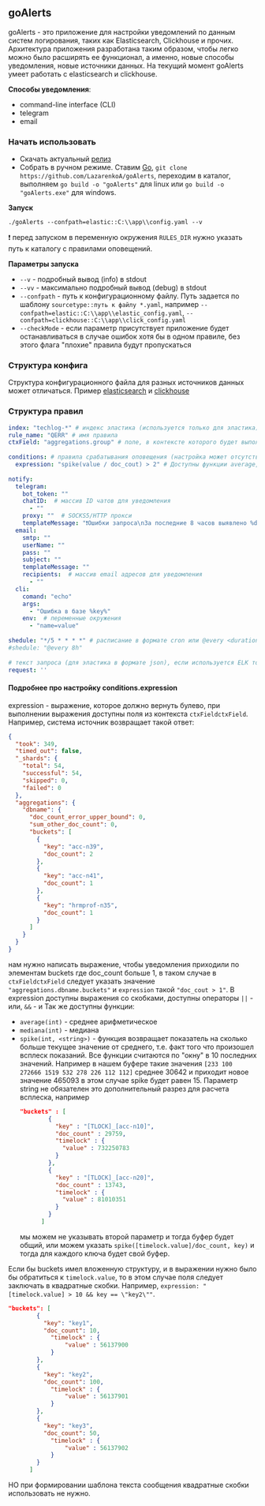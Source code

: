 ## goAlerts
goAlerts - это приложение для настройки уведомлений по данным систем логирования, таких как Elasticsearch, Clickhouse и прочих. Архитектура приложения разработана таким образом, чтобы легко можно было расширять ее функционал, а именно, новые способы уведомления, новые источники данных.
На текущий момент goAlerts умеет работать с elasticsearch и сlickhouse.

**Способы уведомления**:
- command-line interface (CLI)
- telegram
- email



### Начать использовать
- Скачать актуальный [релиз](https://github.com/LazarenkoA/goAlerts/releases )
- Собрать в ручном режиме. Ставим [Go](https://blog.golang.org/), `git clone https://github.com/LazarenkoA/goAlerts`, переходим в каталог, выполняем `go build -o "goAlerts"` для linux или `go build -o "goAlerts.exe"` для windows.


**Запуск**

`./goAlerts --confpath=elastic::C:\\app\\config.yaml --v`

❗ перед запуском в переменную окружения `RULES_DIR` нужно указать путь к каталогу с правилами оповещений.




**Параметры запуска**
- `--v` - подробный вывод (info) в stdout
- `--vv` - максимально подробный вывод (debug) в stdout
- `--confpath` - путь к конфигурационному файлу. Путь задается по шаблону `sourcetype::путь к файлу *.yaml`, например `--confpath=elastic::C:\\app\\elastic_config.yaml`, `--confpath=clickhouse::C:\\app\\click_config.yaml`
- `--checkMode` - если параметр присутствует приложение будет останавливаться в случае ошибок хотя бы в одном правиле, без этого флага "плохие" правила будут пропускаться


### Структура конфига
Структура конфигурационного файла для разных источников данных может отличаться.
Пример [elasticsearch](https://github.com/LazarenkoA/goAlerts/blob/main/app/elastic_config.yaml) и [сlickhouse](https://github.com/LazarenkoA/goAlerts/blob/main/app/click_config.yaml)

### Структура правил
```yaml
index: "techlog-*" # индекс эластика (используется только для эластика)  
rule_name: "QERR" # имя правила  
ctxField: "aggregations.group" # поле, в контексте которого будет выполняться expression, так же дочерние поля будут доступны для notify (например, для формирования текста сообщения)  
  
conditions: # правила срабатывания оповещения (настройка может отсутствовать, тогда уведомление будет по всем данным, которые вернет система логирования)
  expression: "spike(value / doc_cout) > 2" # Доступны функции average, mediana, spike.
  
notify:  
  telegram:  
    bot_token: ""  
    chatID:  # массив ID чатов для уведомления
      - ""  
    proxy: ""  # SOCKS5/HTTP прокси
    templateMessage: "❗Ошибки запроса\nЗа последние 8 часов выявлено %doc_count% ошибок запроса, ошибка \"%key%\""
  email:  
    smtp: ""  
    userName: ""  
    pass: ""  
    subject: ""  
    templateMessage: ""  
    recipients:  # массив email адресов для уведомления
      - ""  
  cli:  
    comand: "echo"  
    args:  
      - "Ошибка в базе %key%"   
    env:  # переменные окружения
      - "name=value"
  
shedule: "*/5 * * * *" # расписание в формате cron или @every <duration> (https://pkg.go.dev/github.com/hanagantig/cron?utm_source=godoc#hdr-CRON_Expression_Format)  
#shedule: "@every 8h"
  
# текст запроса (для эластика в формате json), если используется ELK то запрос можно получить через "Inspect"
request: ''
```


#### Подробнее про настройку conditions.expression
expression - выражение, которое должно вернуть булево, при выполнении выражения доступны поля из контекста `ctxFieldctxField`. Например, система источник возвращает такой ответ:
```json
{
  "took": 349,
  "timed_out": false,
  "_shards": {
    "total": 54,
    "successful": 54,
    "skipped": 0,
    "failed": 0
  },
  "aggregations": {
    "dbname": {
      "doc_count_error_upper_bound": 0,
      "sum_other_doc_count": 0,
      "buckets": [
        {
          "key": "acc-n39",
          "doc_count": 2
        },
        {
          "key": "acc-n41",
          "doc_count": 1
        },
        {
          "key": "hrmprof-n35",
          "doc_count": 1
        }
      ]
    }
  }
}
```

нам нужно написать выражение, чтобы уведомления приходили по элементам buckets где doc_count больше 1, в таком случае в  `ctxFieldctxField` следует указать значение `"aggregations.dbname.buckets"` и  `expression` такой `"doc_cout > 1"`.
В expression доступны выражения со скобками, доступны операторы `||` - или, `&&` - и
Так же доступны функции:
- `average(int)` - среднее арифметическое
- `mediana(int)`  - медиана
- `spike(int, <string>)`  - функция возвращает показатель на сколько больше текущее значение от среднего, т.е. факт того что произошел всплеск показаний.
  Все функции считаются по "окну" в 10 последних значений. Например в нашем буфере такие значения `[233 100 272666 1519 532 278 226 112 112]` среднее 30642 и приходит новое значение 465093 в этом случае spike будет равен 15.
Параметр string не обязателен это дополнительный разрез для расчета всплеска, например 
  ```json
  "buckets" : [
          {
            "key" : "[TLOCK]_[acc-n10]",
            "doc_count" : 29759,
            "timelock" : {
              "value" : 732250783
            }
          },
          {
            "key" : "[TLOCK]_[acc-n20]",
            "doc_count" : 13743,
            "timelock" : {
              "value" : 81010351
            }
          }
        ]
  ```
  мы можем не указывать второй параметр и тогда буфер будет общий, или можем указать `spike([timelock.value]/doc_count, key)` и тогда для каждого ключа будет свой буфер.


Если бы buckets имел вложенную структуру, и в выражении нужно было бы обратиться к `timelock.value`, то в этом случае поля следует заключать в квадратные скобки. Например, `expression: "[timelock.value] > 10 && key == \"key2\""`. 

```json
"buckets": [
        {
          "key": "key1",
          "doc_count": 10,
			"timelock" : {
            	"value" : 56137900
          	}
        },
        {
          "key": "key2",
          "doc_count": 100,
			"timelock" : {
            	"value" : 56137901
          	}
        },
        {
          "key": "key3",
          "doc_count": 50,
			"timelock" : {
            	"value" : 56137902
          	}
        }
      ]
```

НО при формировании шаблона текста сообщения квадратные скобки использовать не нужно.
